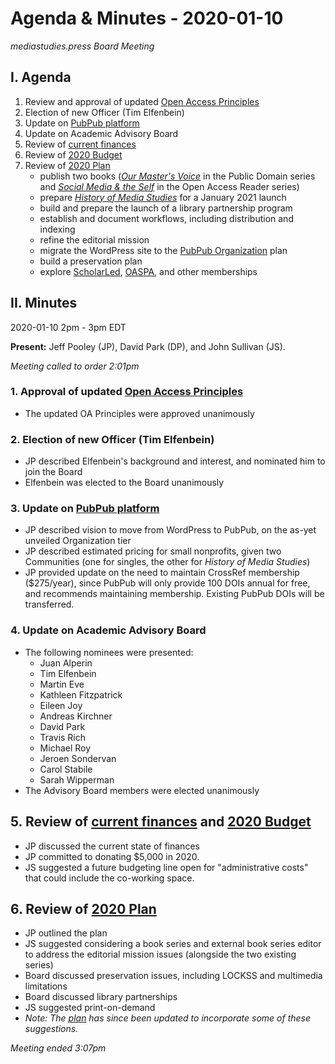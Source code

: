 # Agenda & Minutes - 2020-01-10

*mediastudies.press Board Meeting*

## I. Agenda

1. Review and approval of updated [Open Access Principles](https://github.com/mediastudiespress/organization/blob/master/operations/policies/open_access_principles.md)
2. Election of new Officer (Tim Elfenbein)
3. Update on [PubPub platform](https://www.pubpub.org/pricing)
4. Update on Academic Advisory Board
5. Review of [current finances](https://airtable.com/shruowH9xZToBNv0C/tblE0XjrDlfADUIHq?blocks=hide)
6. Review of [2020 Budget](https://github.com/mediastudiespress/organization/blob/master/operations/budgets_and_plans/2020_budget.md)
7. Review of [2020 Plan](https://github.com/mediastudiespress/organization/blob/master/operations/budgets_and_plans/2020_plan.md)
     * publish two books ([*Our Master's Voice*](https://msp.pubpub.org/masters-voice) in the Public Domain series and [*Social Media & the Self*](https://msp.pubpub.org/sms) in the Open Access Reader series)
     * prepare [*History of Media Studies*](https://hms.pubpub.org) for a January 2021 launch
     * build and prepare the launch of a library partnership program
     * establish and document workflows, including distribution and indexing
     * refine the editorial mission
     * migrate the WordPress site to the [PubPub Organization](https://www.pubpub.org/pricing) plan
     * build a preservation plan
     * explore [ScholarLed](https://scholarled.org), [OASPA](https://oaspa.org), and other memberships
    
## II. Minutes
 
2020-01-10 2pm - 3pm EDT
 
**Present:** Jeff Pooley (JP), David Park (DP), and John Sullivan (JS).

*Meeting called to order 2:01pm*

### 1. Approval of updated [Open Access Principles](https://github.com/mediastudiespress/organization/blob/master/operations/policies/open_access_principles.md)

* The updated OA Principles were approved unanimously

### 2. Election of new Officer (Tim Elfenbein)

* JP described Elfenbein's background and interest, and nominated him to join the Board
* Elfenbein was elected to the Board unanimously

### 3. Update on [PubPub platform](https://www.pubpub.org/pricing)

* JP described vision to move from WordPress to PubPub, on the as-yet unveiled Organization tier
* JP described estimated pricing for small nonprofits, given two Communities (one for singles, the other for *History of Media Studies*)
* JP provided update on the need to maintain CrossRef membership ($275/year), since PubPub will only provide 100 DOIs annual for free, and recommends maintaining membership. Existing PubPub DOIs will be transferred.

### 4. Update on Academic Advisory Board
 
* The following nominees were presented:
	* Juan Alperin
	* Tim Elfenbein
	* Martin Eve
	* Kathleen Fitzpatrick
	* Eileen Joy
	* Andreas Kirchner
	* David Park
	* Travis Rich
	* Michael Roy
	* Jeroen Sondervan
	* Carol Stabile
	* Sarah Wipperman
* The Advisory Board members were elected unanimously

## 5. Review of [current finances](https://airtable.com/shruowH9xZToBNv0C/tblE0XjrDlfADUIHq?blocks=hide) and [2020 Budget](https://github.com/mediastudiespress/organization/blob/master/operations/budgets_and_plans/2020_budget_draft.md)

* JP discussed the current state of finances
* JP committed to donating $5,000 in 2020.
* JS suggested a future budgeting line open for "administrative costs" that could include the co-working space.
 
## 6. Review of [2020 Plan](https://github.com/mediastudiespress/organization/blob/master/operations/budgets_and_plans/2020_plan.md)

* JP outlined the plan
* JS suggested considering a book series and external book series editor to address the editorial mission issues (alongside the two existing series)
* Board discussed preservation issues, including LOCKSS and multimedia limitations
* Board discussed library partnerships
* JS suggested print-on-demand
* *Note: The [plan](https://github.com/mediastudiespress/organization/blob/master/operations/budgets_and_plans/2020_plan.md) has since been updated to incorporate some of these suggestions.*

*Meeting ended 3:07pm*